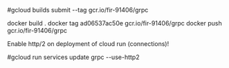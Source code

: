 #gcloud builds submit --tag gcr.io/fir-91406/grpc

docker build .
docker tag ad06537ac50e gcr.io/fir-91406/grpc
docker push gcr.io/fir-91406/grpc

Enable http/2 on deployment of cloud run (connections)!

#gcloud run services update grpc --use-http2 